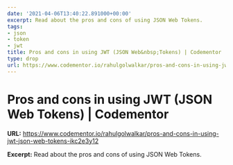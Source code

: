 ```yaml
---
date: '2021-04-06T13:40:22.891000+00:00'
excerpt: Read about the pros and cons of using JSON Web Tokens.
tags:
- json
- token
- jwt
title: Pros and cons in using JWT (JSON Web&nbsp;Tokens) | Codementor
type: drop
url: https://www.codementor.io/rahulgolwalkar/pros-and-cons-in-using-jwt-json-web-tokens-ikc2e3y12
---
```


# Pros and cons in using JWT (JSON Web&nbsp;Tokens) | Codementor

**URL:** https://www.codementor.io/rahulgolwalkar/pros-and-cons-in-using-jwt-json-web-tokens-ikc2e3y12

**Excerpt:** Read about the pros and cons of using JSON Web Tokens.
